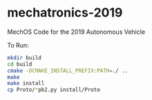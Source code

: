 # mechatronics-2019
MechOS Code for the 2019 Autonomous Vehicle

To Run:
```bash
mkdir build
cd build
cmake -DCMAKE_INSTALL_PREFIX:PATH=./ ..
make
make install
cp Proto/*pb2.py install/Proto
```
